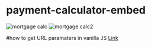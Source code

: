 # payment-calculator-embed

![mortgage calc](https://cdn.dribbble.com/users/971757/screenshots/6766975/mortgage_calculator.png)
![mortgage calc2](https://cdn.dribbble.com/users/971757/screenshots/9873424/media/cce31fd2599c9d4bf12fcdbc7411797f.png)

#how to get URL paramaters in vanilla JS
[Link](https://www.codeleaks.io/get-url-parameter-javascript/)
